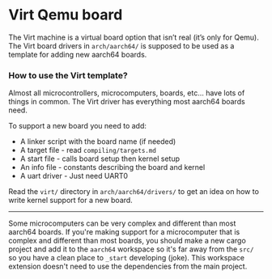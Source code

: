 # Virt Qemu board

The Virt machine is a virtual board option that isn’t real (it’s only for Qemu). The Virt board drivers in 
``arch/aarch64/`` is supposed to be used as a template for adding new aarch64 boards.

### How to use the Virt template?

Almost all microcontrollers, microcomputers, boards, etc... have lots of things in common. The Virt driver has 
everything most aarch64 boards need.

To support a new board you need to add:
-  A linker script with the board name (if needed)
- A target file - read ``compiling/targets.md``
- A start file - calls board setup then kernel setup
- An info file - constants describing the board and kernel
- A uart driver - Just need UART0

Read the ``virt/`` directory in ``arch/aarch64/drivers/`` to get an idea on how to write kernel support for a new board.

---

Some microcomputers can be very complex and different than most aarch64 boards. If you're making support for a 
microcomputer that is complex and different than most boards, you should make a new cargo project and add it to the
``aarch64`` workspace so it's far away from the ``src/`` so you have a clean place to ``_start`` developing (joke). This
workspace extension doesn't need to use the dependencies from the main project.